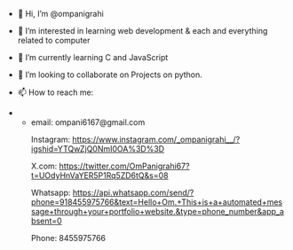 - 👋 Hi, I’m @ompanigrahi
- 👀 I’m interested in learning web development & each and everything related to computer
- 🌱 I’m currently learning C and JavaScript
- 💞️ I’m looking to collaborate on Projects on python.
- 📫 How to reach me:
- <ul>
  <li>
    email: ompani6167@gmail.com <br>
    
    Instagram: https://www.instagram.com/_ompanigrahi__/?igshid=YTQwZjQ0NmI0OA%3D%3D <br>
    
    X.com: https://twitter.com/OmPanigrahi67?t=UOdyHnVaYER5P1Rq5ZD6tQ&s=08 <br>
    
    Whatsapp: https://api.whatsapp.com/send/?phone=918455975766&text=Hello+Om.+This+is+a+automated+message+through+your+portfolio+website.&type=phone_number&app_absent=0 <br>
    
    Phone: 8455975766
  </li>
</ul>

<!---
ompanigrahi/ompanigrahi is a ✨ special ✨ repository because its `README.md` (this file) appears on your GitHub profile.
You can click the Preview link to take a look at your changes.
--->

